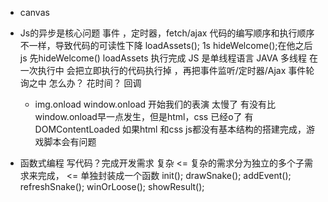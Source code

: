 - canvas
- Js的异步是核心问题
    事件 ，定时器，fetch/ajax
    代码的编写顺序和执行顺序不一样，导致代码的可读性下降
    loadAssets(); 1s
    hideWelcome();在他之后
    js 先hideWelcome()  loadAssets  执行完成
    JS 是单线程语言   JAVA 多线程
    在一次执行中  会把立即执行的代码执行掉 ，再把事件监听/定时器/Ajax 事件轮询之中
    怎么办？  花时间？    回调

    - img.onload
        window.onload  开始我们的表演  太慢了
        有没有比window.onload早一点发生，但是html，css  已经o了
        有 DOMContentLoaded
        如果html 和css js都没有基本结构的搭建完成，游戏脚本会有问题

- 函数式编程
    写代码？完成开发需求  复杂 <= 复杂的需求分为独立的多个子需求来完成， <= 单独封装成一个函数
    init();
    drawSnake();
    addEvent();
    refreshSnake();
    winOrLoose();
    showResult();
